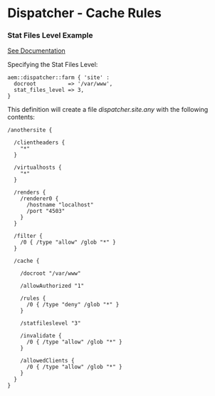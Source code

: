# Dispatcher - Cache Rules

### Stat Files Level Example

[See Documentation](https://docs.adobe.com/docs/en/dispatcher/disp-config.html#Invalidating%20Files%20by%20Folder%20Level)

Specifying the Stat Files Level:

~~~ puppet
aem::dispatcher::farm { 'site' :
  docroot          => '/var/www',
  stat_files_level => 3,
}
~~~

This definition will create a file *dispatcher.site.any* with the following contents:

~~~
/anothersite {

  /clientheaders {
    "*"
  }

  /virtualhosts {
    "*"
  }

  /renders {
    /renderer0 {
      /hostname "localhost"
      /port "4503"
    }
  }

  /filter {
    /0 { /type "allow" /glob "*" }
  }

  /cache {

    /docroot "/var/www"

    /allowAuthorized "1"

    /rules {
      /0 { /type "deny" /glob "*" }
    }

    /statfileslevel "3"

    /invalidate {
      /0 { /type "allow" /glob "*" }
    }

    /allowedClients {
      /0 { /type "allow" /glob "*" }
    }
  }
}
~~~